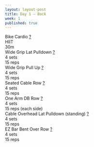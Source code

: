 ```yaml
---
layout: layout-post
title: Day 1 — Back
week: 1
published: true
---
```


<div class="ex_list">
  <div class="ex">
    <div class="name">
      Bike Cardio
      <a href="https://www.youtube.com/watch?v=WRylMkvahjM" target="_blank">?</a>
    </div>
    <div class="set">HIIT </div>
    <div class="rep">30m</div>
  </div>
  <div class="ex">
    <div class="name">
      Wide Grip Lat Pulldown
      <a href="https://www.youtube.com/watch?v=von4DUh9soE" target="_blank">?</a>
    </div>
    <div class="set">4 sets</div>
    <div class="rep">15 reps</div>
  </div>
  <div class="ex">
    <div class="name">
      Wide Grip Pull Up
      <a href="https://www.youtube.com/watch?v=iywjqUo5nmU" target="_blank">?</a>
    </div>
    <div class="set">4 sets</div>
    <div class="rep">15 reps</div>
  </div>
  <div class="ex">
    <div class="name">
      Seated Cable Row
      <a href="https://www.youtube.com/watch?v=A77hAjcpN1s" target="_blank">?</a>
    </div>
    <div class="set">4 sets</div>
    <div class="rep">15 reps</div>
  </div>
  <div class="ex">
    <div class="name">
      One Arm DB Row
      <a href="https://www.youtube.com/watch?v=EEFHHOCfHgw" target="_blank">?</a>
    </div>
    <div class="set">4 sets</div>
    <div class="rep">15 reps (each side)</div>
  </div>
  <div class="ex">
    <div class="name">
      Cable Overhead Lat Pulldown (standing)
      <a href="https://www.youtube.com/watch?v=wpQEGmAM7l8" target="_blank">?</a>
    </div>
    <div class="set">4 sets</div>
    <div class="rep">15 reps</div>
  </div>
  <div class="ex">
    <div class="name">
      EZ Bar Bent Over Row 
      <a href="https://www.youtube.com/watch?v=BaeLwoJIWG0" target="_blank">?</a>
    </div>
    <div class="set">4 sets</div>
    <div class="rep">15 reps</div>
  </div>
</div>




